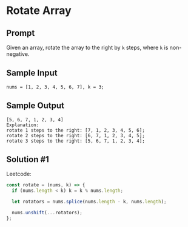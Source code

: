 # Rotate Array

## Prompt

Given an array, rotate the array to the right by `k` steps, where `k` is non-negative.

## Sample Input

```
nums = [1, 2, 3, 4, 5, 6, 7], k = 3;
```

## Sample Output

```
[5, 6, 7, 1, 2, 3, 4]
Explanation:
rotate 1 steps to the right: [7, 1, 2, 3, 4, 5, 6];
rotate 2 steps to the right: [6, 7, 1, 2, 3, 4, 5];
rotate 3 steps to the right: [5, 6, 7, 1, 2, 3, 4];
```

## Solution #1

Leetcode:

```js
const rotate = (nums, k) => {
  if (nums.length < k) k = k % nums.length;

  let rotators = nums.splice(nums.length - k, nums.length);

  nums.unshift(...rotators);
};
```
